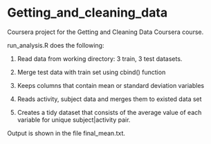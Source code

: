 # Getting_and_cleaning_data
Coursera project for the Getting and Cleaning Data Coursera course. 

run_analysis.R does the following:

1. Read data from working directory: 3 train, 3 test datasets.

2. Merge test data with  train set using cbind() function
 
3. Keeps columns that contain mean or standard deviation variables

4. Reads activity, subject data and merges them to existed data set

5. Creates a tidy dataset that consists of the average value of each variable for unique subject|activity pair.

Output is shown in the file final_mean.txt.
